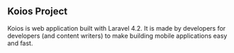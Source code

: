 ## Koios Project

Koios is web application built with Laravel 4.2. 
It is made by developers for developers (and content writers) to make building mobile applications easy and fast.

